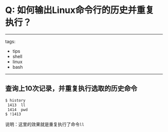 # Q: 如何输出Linux命令行的历史并重复执行？

---
tags:
  - tips
  - shell
  - linux
  - bash
---
## 查询上10次记录，并重复执行选取的历史命令
```bash
$ history
 1413  ll
 1414  pwd
$ !1413
```
说明：这里的效果就是重复执行了命令`ll`

